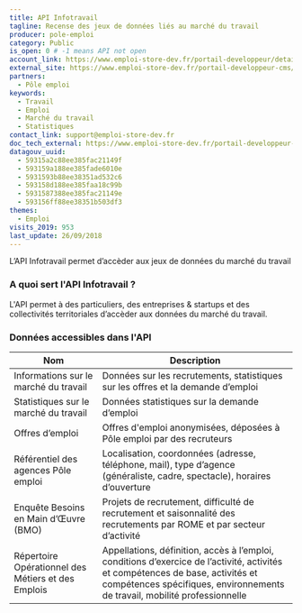 ```yaml
---
title: API Infotravail
tagline: Recense des jeux de données liés au marché du travail
producer: pole-emploi
category: Public
is_open: 0 # -1 means API not open
account_link: https://www.emploi-store-dev.fr/portail-developpeur/detailapicatalogue/57909ba23b2b8d019ee6cc5e
external_site: https://www.emploi-store-dev.fr/portail-developpeur-cms/home/catalogue-des-api/documentation-des-api/api/api-infotravail-v1.html
partners:
  - Pôle emploi
keywords:
  - Travail
  - Emploi
  - Marché du travail
  - Statistiques
contact_link: support@emploi-store-dev.fr
doc_tech_external: https://www.emploi-store-dev.fr/portail-developpeur-cms/home/catalogue-des-api/documentation-des-api/api/api-infotravail-v1.html
datagouv_uuid:
  - 59315a2c88ee385fac21149f
  - 593159a188ee385fade6010e
  - 5931593b88ee38351ad532c6
  - 593158d188ee385faa18c99b
  - 5931587388ee385fac21149e
  - 593156ff88ee38351b503df3
themes:
  - Emploi
visits_2019: 953
last_update: 26/09/2018
---
```


L’API Infotravail permet d’accèder aux jeux de données du marché du travail

### A quoi sert l'API Infotravail ?

L'API permet à des particuliers, des entreprises & startups et des collectivités territoriales d’accèder aux données du marché du travail.

### Données accessibles dans l'API

| Nom                                                | Description                                                                                                                                                                                                  |
| -------------------------------------------------- | ------------------------------------------------------------------------------------------------------------------------------------------------------------------------------------------------------------ |
| Informations sur le marché du travail              | Données sur les recrutements, statistiques sur les offres et la demande d’emploi                                                                                                                             |
| Statistiques sur le marché du travail              | Données statistiques sur la demande d’emploi                                                                                                                                                                 |
| Offres d’emploi                                    | Offres d'emploi anonymisées, déposées à Pôle emploi par des recruteurs                                                                                                                                       |
| Référentiel des agences Pôle emploi                | Localisation, coordonnées (adresse, téléphone, mail), type d’agence (généraliste, cadre, spectacle), horaires d’ouverture                                                                                    |
| Enquête Besoins en Main d’Œuvre (BMO)              | Projets de recrutement, difficulté de recrutement et saisonnalité des recrutements par ROME et par secteur d’activité                                                                                        |
| Répertoire Opérationnel des Métiers et des Emplois | Appellations, définition, accès à l’emploi, conditions d’exercice de l’activité, activités et compétences de base, activités et compétences spécifiques, environnements de travail, mobilité professionnelle |
